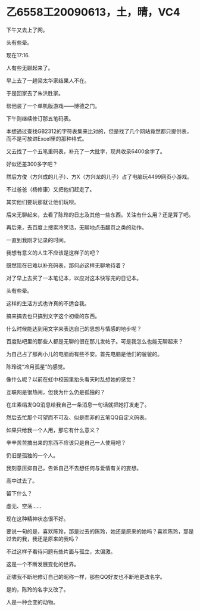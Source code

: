 # 乙6558工20090613，土，晴，VC4

下午又去上了网。

头有些晕。

现在17:16.

人有些无聊起来了。

早上去了一趟梁太华家结果人不在。

于是回家去了朱洪胜家。

帮他装了一个单机版游戏——博德之门。

下午则继续修订那五笔码表。

本想通过查找GB2312的字符表集来比对的，但是找了几个网站竟然都只提供表，而不是可放进Excel里的那种格式。

又去找了一个五笔重码表，补充了一大批字，现共收录6400余字了。

好似还差300多字吧？

然后方俊（方兴成的儿子）、方X（方兴龙的儿子）占了电脑玩4499网页小游戏。

不过爸爸（杨修康）又把他们赶走了。

其实他们要玩那就让他们玩呗。

后来无聊起来，去看了陈玲的日志及其他一些东西。关注有什么用？还是算了吧。

再后来，去百度上搜索冷笑话，无聊地点击翻页之类的动作。

一直到我刚才记录的时间。

我想有意义的人生不应该是这样子的吧？

既然现在已难以补充码表，那何必这样无聊地待着？

对了早上去买了一本笔记本，以应对这本快写完的日记本。

头有些晕。

这样的生活方式也许真的不适合我。

搞来搞去也只搞到文字这个初级的东西。

什么时候能达到用文字来表达自己的思想与情感的地步呢？

百度贴吧里的那些人都是无聊的很在那儿发帖子。可是我怎么也能无聊起来？

为自己占了那两小儿的电脑而有些不安。首先电脑是他们的爸爸的。

陈玲说“冷月孤星”的感觉。

像什么呢？以前在虹中校园里抬头看天时乱想她的感觉？

互联网是很热闹，但我为什么仍是孤独的？

在庄素绢发QQ消息给我自己一条消息一句话就把她打发走了。

然后去忙那个可望而不可及、似是而非的五笔QQ自定义码表。

如果只给我一个人用，那它有什么意义？

辛辛苦苦搞出来的东西不应该只是自己一人使用吧？

仍旧是孤独的一个人。

我刻意压抑自己，告诉自己不去想任何与爱情有关的妄想。

高中过去了。

留下什么？

虚无、空荡……

现在这种精神状态很不好。

要说一句的是，喜欢陈玲，那是过去的陈玲，她还是原来的她吗？喜欢陈玲，那是过去的我，我还是原来的我吗？

不过这样子看待问题有些片面与孤立，太偏激。

这是一个不断发展变化的世界。

正啸我不断地修订自己的昵称一样，那些QQ好友也不断地更改名字。

是的，陈玲的名字又改了。

人是一种会变的动物。

